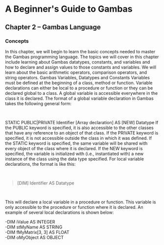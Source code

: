 
# A Beginner's Guide to Gambas

## Chapter 2 – Gambas Language

### Concepts

In this chapter, we will begin to learn the basic concepts needed to master
the Gambas programming language. The topics we will cover in this chapter
include learning about Gambas data­types, constants, and variables and how to
declare and assign values to those constants and variables. We will learn about
the basic arithmetic operators, comparison operators, and string operators.
Gambas Variables, Data­types and Constants
Variables must be defined at the beginning of a class, method or function.
Variable declarations can either be local to a procedure or function or they can be
declared global to a class. A global variable is accessible everywhere in the class
it is declared. The format of a global variable declaration in Gambas takes the
following general form:

<br/>

STATIC PUBLIC|PRIVATE Identifier [Array declaration] AS [NEW] Data­type
If the PUBLIC keyword is specified, it is also accessible to the other classes
that have any reference to an object of that class. If the PRIVATE keyword is
specified, it is not accessible outside the class in which it was defined. If the
STATIC keyword is specified, the same variable will be shared with every object
of the class where it is declared. If the NEW keyword is specified, the variable is
initialized with (i.e., instantiated with) a new instance of the class using the data­
type specified. For local variable declarations, the format is like this:

<br/>

> [DIM] Identifier AS Datatype

<br/>


This will declare a local variable in a procedure or function. This variable is
only accessible to the procedure or function where it is declared. An example of
several local declarations is shown below:

-DIM iValue AS INTEGER <br/>
-DIM stMyName AS STRING <br/>
-DIM fMyMatrix[3, 3] AS FLOAT <br/>
-DIM oMyObject AS OBJECT <br/>
